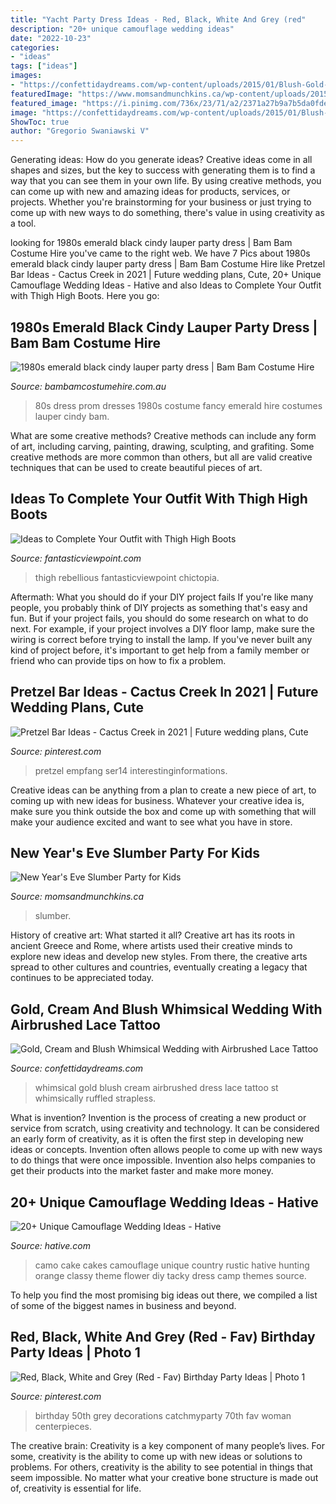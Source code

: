 ```yaml
---
title: "Yacht Party Dress Ideas - Red, Black, White And Grey (red"
description: "20+ unique camouflage wedding ideas"
date: "2022-10-23"
categories:
- "ideas"
tags: ["ideas"]
images:
- "https://confettidaydreams.com/wp-content/uploads/2015/01/Blush-Gold-Whimsical-Wedding-3-.jpg"
featuredImage: "https://www.momsandmunchkins.ca/wp-content/uploads/2015/10/new-years-eve-slumber-party-2-m.jpg"
featured_image: "https://i.pinimg.com/736x/23/71/a2/2371a27b9a7b5da0fde7b1899075255f--th-birthday-party-birthday-ideas.jpg"
image: "https://confettidaydreams.com/wp-content/uploads/2015/01/Blush-Gold-Whimsical-Wedding-3-.jpg"
ShowToc: true
author: "Gregorio Swaniawski V"
---
```



Generating ideas: How do you generate ideas?
Creative ideas come in all shapes and sizes, but the key to success with generating them is to find a way that you can see them in your own life. By using creative methods, you can come up with new and amazing ideas for products, services, or projects. Whether you're brainstorming for your business or just trying to come up with new ways to do something, there's value in using creativity as a tool.

	

		
looking for 1980s emerald black cindy lauper party dress | Bam Bam Costume Hire you've came to the right web. We have 7 Pics about 1980s emerald black cindy lauper party dress | Bam Bam Costume Hire like Pretzel Bar Ideas - Cactus Creek in 2021 | Future wedding plans, Cute, 20+ Unique Camouflage Wedding Ideas - Hative and also Ideas to Complete Your Outfit with Thigh High Boots. Here you go:
		
    
## 1980s Emerald Black Cindy Lauper Party Dress | Bam Bam Costume Hire

<img loading=lazy src="http://www.bambamcostumehire.com.au/wp-content/uploads/2016/09/emerald_black_80s_party_dress1.jpg" onerror="this.onerror=null;this.src='https://tse3.mm.bing.net/th?id=OIP.RbaLLd68R93b_LjSvv75bwHaJ4&amp;pid=15.1';" alt="1980s emerald black cindy lauper party dress | Bam Bam Costume Hire">

_Source: bambamcostumehire.com.au_

>80s dress prom dresses 1980s costume fancy emerald hire costumes lauper cindy bam. 

	

What are some creative methods?
Creative methods can include any form of art, including carving, painting, drawing, sculpting, and grafiting. Some creative methods are more common than others, but all are valid creative techniques that can be used to create beautiful pieces of art.

    
## Ideas To Complete Your Outfit With Thigh High Boots

<img loading=lazy src="https://www.fantasticviewpoint.com/wp-content/uploads/2013/11/haute-rebellious-boots-haute-rebellious-skirt_400.jpg" onerror="this.onerror=null;this.src='https://tse1.mm.bing.net/th?id=OIP.J9bfUFo3c0PltqYK4CNWQAHaLH&amp;pid=15.1';" alt="Ideas to Complete Your Outfit with Thigh High Boots">

_Source: fantasticviewpoint.com_

>thigh rebellious fantasticviewpoint chictopia. 

	

Aftermath: What you should do if your DIY project fails
If you're like many people, you probably think of DIY projects as something that's easy and fun. But if your project fails, you should do some research on what to do next. For example, if your project involves a DIY floor lamp, make sure the wiring is correct before trying to install the lamp. If you've never built any kind of project before, it's important to get help from a family member or friend who can provide tips on how to fix a problem.

    
## Pretzel Bar Ideas - Cactus Creek In 2021 | Future Wedding Plans, Cute

<img loading=lazy src="https://i.pinimg.com/736x/1c/98/46/1c9846927620843d558f795403571476.jpg" onerror="this.onerror=null;this.src='https://tse4.mm.bing.net/th?id=OIP.2pQmROcz4lx0rh5DSdgPjwHaJ4&amp;pid=15.1';" alt="Pretzel Bar Ideas - Cactus Creek in 2021 | Future wedding plans, Cute">

_Source: pinterest.com_

>pretzel empfang ser14 interestinginformations. 

	

Creative ideas can be anything from a plan to create a new piece of art, to coming up with new ideas for business. Whatever your creative idea is, make sure you think outside the box and come up with something that will make your audience excited and want to see what you have in store.

    
## New Year&#039;s Eve Slumber Party For Kids

<img loading=lazy src="https://www.momsandmunchkins.ca/wp-content/uploads/2015/10/new-years-eve-slumber-party-2-m.jpg" onerror="this.onerror=null;this.src='https://tse4.mm.bing.net/th?id=OIP.63nPiyd4IOYVVGr2Z8sqFwHaLH&amp;pid=15.1';" alt="New Year&#039;s Eve Slumber Party for Kids">

_Source: momsandmunchkins.ca_

>slumber. 

	

History of creative art: What started it all?
Creative art has its roots in ancient Greece and Rome, where artists used their creative minds to explore new ideas and develop new styles. From there, the creative arts spread to other cultures and countries, eventually creating a legacy that continues to be appreciated today.

    
## Gold, Cream And Blush Whimsical Wedding With Airbrushed Lace Tattoo

<img loading=lazy src="https://confettidaydreams.com/wp-content/uploads/2015/01/Blush-Gold-Whimsical-Wedding-3-.jpg" onerror="this.onerror=null;this.src='https://tse2.mm.bing.net/th?id=OIP.zoj1XItKUPepk1D2pCI-9AHaLI&amp;pid=15.1';" alt="Gold, Cream and Blush Whimsical Wedding with Airbrushed Lace Tattoo">

_Source: confettidaydreams.com_

>whimsical gold blush cream airbrushed dress lace tattoo st whimsically ruffled strapless. 

	

What is invention?
Invention is the process of creating a new product or service from scratch, using creativity and technology. It can be considered an early form of creativity, as it is often the first step in developing new ideas or concepts. Invention often allows people to come up with new ways to do things that were once impossible. Invention also helps companies to get their products into the market faster and make more money.

    
## 20+ Unique Camouflage Wedding Ideas - Hative

<img loading=lazy src="https://hative.com/wp-content/uploads/2014/06/camouflage-wedding-ideas/9-camouflage-wedding-cake.jpg" onerror="this.onerror=null;this.src='https://tse2.mm.bing.net/th?id=OIP.CT-ES8aGLL6FcqEiPBm4rgHaJ4&amp;pid=15.1';" alt="20+ Unique Camouflage Wedding Ideas - Hative">

_Source: hative.com_

>camo cake cakes camouflage unique country rustic hative hunting orange classy theme flower diy tacky dress camp themes source. 

	

To help you find the most promising big ideas out there, we compiled a list of some of the biggest names in business and beyond.

    
## Red, Black, White And Grey (Red - Fav) Birthday Party Ideas | Photo 1

<img loading=lazy src="https://i.pinimg.com/736x/23/71/a2/2371a27b9a7b5da0fde7b1899075255f--th-birthday-party-birthday-ideas.jpg" onerror="this.onerror=null;this.src='https://tse2.mm.bing.net/th?id=OIP.7ImqxKVw1ift8yh27sjG5gHaNJ&amp;pid=15.1';" alt="Red, Black, White and Grey (Red - Fav) Birthday Party Ideas | Photo 1">

_Source: pinterest.com_

>birthday 50th grey decorations catchmyparty 70th fav woman centerpieces. 

	

The creative brain:
Creativity is a key component of many people’s lives. For some, creativity is the ability to come up with new ideas or solutions to problems. For others, creativity is the ability to see potential in things that seem impossible. No matter what your creative bone structure is made out of, creativity is essential for life.

